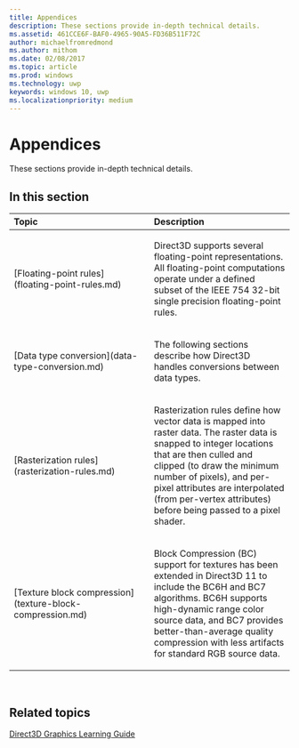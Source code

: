 ```yaml
---
title: Appendices
description: These sections provide in-depth technical details.
ms.assetid: 461CCE6F-BAF0-4965-90A5-FD36B511F72C
author: michaelfromredmond
ms.author: mithom
ms.date: 02/08/2017
ms.topic: article
ms.prod: windows
ms.technology: uwp
keywords: windows 10, uwp
ms.localizationpriority: medium
---
```


# Appendices

These sections provide in-depth technical details.

## <span id="in-this-section"></span>In this section


<table>
<colgroup>
<col width="50%" />
<col width="50%" />
</colgroup>
<thead>
<tr class="header">
<th align="left">Topic</th>
<th align="left">Description</th>
</tr>
</thead>
<tbody>
<tr class="odd">
<td align="left"><p>[Floating-point rules](floating-point-rules.md)</p></td>
<td align="left"><p>Direct3D supports several floating-point representations. All floating-point computations operate under a defined subset of the IEEE 754 32-bit single precision floating-point rules.</p></td>
</tr>
<tr class="even">
<td align="left"><p>[Data type conversion](data-type-conversion.md)</p></td>
<td align="left"><p>The following sections describe how Direct3D handles conversions between data types.</p></td>
</tr>
<tr class="odd">
<td align="left"><p>[Rasterization rules](rasterization-rules.md)</p></td>
<td align="left"><p>Rasterization rules define how vector data is mapped into raster data. The raster data is snapped to integer locations that are then culled and clipped (to draw the minimum number of pixels), and per-pixel attributes are interpolated (from per-vertex attributes) before being passed to a pixel shader.</p></td>
</tr>
<tr class="even">
<td align="left"><p>[Texture block compression](texture-block-compression.md)</p></td>
<td align="left"><p>Block Compression (BC) support for textures has been extended in Direct3D 11 to include the BC6H and BC7 algorithms. BC6H supports high-dynamic range color source data, and BC7 provides better-than-average quality compression with less artifacts for standard RGB source data.</p></td>
</tr>
</tbody>
</table>

 

## <span id="related-topics"></span>Related topics


[Direct3D Graphics Learning Guide](index.md)

 

 




